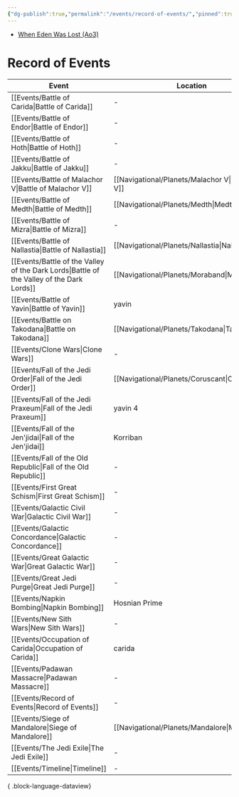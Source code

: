 ```yaml
---
{"dg-publish":true,"permalink":"/events/record-of-events/","pinned":true,"tags":["meta"],"dgShowBacklinks":false,"dgShowLocalGraph":false,"dgShowToc":false,"noteIcon":"saber1"}
---
```


- [When Eden Was Lost (Ao3)](https://archiveofourown.org/works/19334440/chapters/45992584)
# Record of Events

| Event                                                                                        | Location                                           | Year                                  | Type       |
| -------------------------------------------------------------------------------------------- | -------------------------------------------------- | ------------------------------------- | ---------- |
| [[Events/Battle of Carida\|Battle of Carida]]                                             | \-                                                 | \-                                    | Battle     |
| [[Events/Battle of Endor\|Battle of Endor]]                                               | \-                                                 | \-                                    | Battle     |
| [[Events/Battle of Hoth\|Battle of Hoth]]                                                 | \-                                                 | \-                                    | Battle     |
| [[Events/Battle of Jakku\|Battle of Jakku]]                                               | \-                                                 | \-                                    | Battle     |
| [[Events/Battle of Malachor V\|Battle of Malachor V]]                                     | [[Navigational/Planets/Malachor V\|Malachor V]] | 3960 BBY                              | Battle     |
| [[Events/Battle of Medth\|Battle of Medth]]                                               | [[Navigational/Planets/Medth\|Medth]]           | [[Events/Timeline#31 ABY\|31 ABY]] | Battle     |
| [[Events/Battle of Mizra\|Battle of Mizra]]                                               | \-                                                 | \-                                    | \-         |
| [[Events/Battle of Nallastia\|Battle of Nallastia]]                                       | [[Navigational/Planets/Nallastia\|Nallastia]]   | \-                                    | Battle     |
| [[Events/Battle of the Valley of the Dark Lords\|Battle of the Valley of the Dark Lords]] | [[Navigational/Planets/Moraband\|Moraband]]     | \-                                    | Battle     |
| [[Events/Battle of Yavin\|Battle of Yavin]]                                               | yavin                                              | \-                                    | Battle     |
| [[Events/Battle on Takodana\|Battle on Takodana]]                                         | [[Navigational/Planets/Takodana\|Takodana]]     | [[Events/Timeline#31 ABY\|31 ABY]] | \-         |
| [[Events/Clone Wars\|Clone Wars]]                                                         | \-                                                 | \-                                    | War        |
| [[Events/Fall of the Jedi Order\|Fall of the Jedi Order]]                                 | [[Navigational/Planets/Coruscant\|Coruscant]]   | [[Events/Timeline#2 BBY\|2 BBY]]   | \-         |
| [[Events/Fall of the Jedi Praxeum\|Fall of the Jedi Praxeum]]                             | yavin 4                                            | \-                                    | Battle     |
| [[Events/Fall of the Jen'jidai\|Fall of the Jen'jidai]]                                   | Korriban                                           | \-                                    | Battle     |
| [[Events/Fall of the Old Republic\|Fall of the Old Republic]]                             | \-                                                 | 3978 BBY - 1000 BBY                   | \-         |
| [[Events/First Great Schism\|First Great Schism]]                                         | \-                                                 | \-                                    | \-         |
| [[Events/Galactic Civil War\|Galactic Civil War]]                                         | \-                                                 | \-                                    | Era        |
| [[Events/Galactic Concordance\|Galactic Concordance]]                                     | \-                                                 | \-                                    | Event      |
| [[Events/Great Galactic War\|Great Galactic War]]                                         | \-                                                 | \-                                    | War        |
| [[Events/Great Jedi Purge\|Great Jedi Purge]]                                             | \-                                                 | \-                                    | \-         |
| [[Events/Napkin Bombing\|Napkin Bombing]]                                                 | Hosnian Prime                                      | \-                                    | Event      |
| [[Events/New Sith Wars\|New Sith Wars]]                                                   | \-                                                 | 2000 BBY to 1000 BBY                  | \-         |
| [[Events/Occupation of Carida\|Occupation of Carida]]                                     | carida                                             | \-                                    | Occupation |
| [[Events/Padawan Massacre\|Padawan Massacre]]                                             | \-                                                 | \-                                    | Event      |
| [[Events/Record of Events\|Record of Events]]                                             | \-                                                 | \-                                    | \-         |
| [[Events/Siege of Mandalore\|Siege of Mandalore]]                                         | [[Navigational/Planets/Mandalore\|Mandalore]]   | [[Events/Timeline#19 BBY\|19 BBY]] | Occupation |
| [[Events/The Jedi Exile\|The Jedi Exile]]                                                 | \-                                                 | \-                                    | Event      |
| [[Events/Timeline\|Timeline]]                                                             | \-                                                 | \-                                    | \-         |

{ .block-language-dataview}